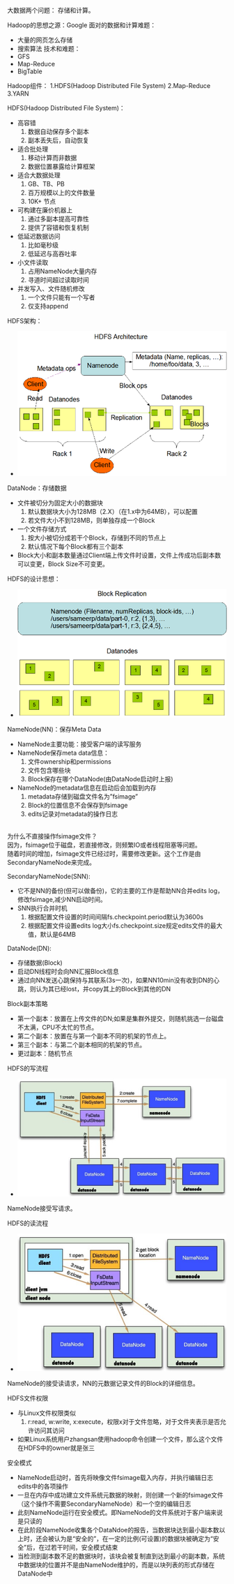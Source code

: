 大数据两个问题：
存储和计算。

Hadoop的思想之源：Google
面对的数据和计算难题：
- 大量的网页怎么存储
- 搜索算法
技术和难题：
- GFS
- Map-Reduce
- BigTable

Hadoop组件：
1.HDFS(Hadoop Distributed File System)
2.Map-Reduce
3.YARN

HDFS(Hadoop Distributed File System)：
- 高容错
  1. 数据自动保存多个副本
  2. 副本丢失后，自动恢复
- 适合批处理
  1. 移动计算而非数据
  2. 数据位置暴露给计算框架
- 适合大数据处理
  1. GB、TB、PB
  2. 百万规模以上的文件数量
  3. 10K+ 节点
- 可构建在廉价机器上
  1. 通过多副本提高可靠性
  2. 提供了容错和恢复机制
- 低延迟数据访问
  1. 比如毫秒级
  2. 低延迟与高吞吐率
- 小文件读取
  1. 占用NameNode大量内存
  2. 寻道时间超过读取时间
- 并发写入、文件随机修改
  1. 一个文件只能有一个写者
  2. 仅支持append

HDFS架构：<br>
- ![avatar](hdfsarchitecture.png)<br>

DataNode：存储数据
- 文件被切分为固定大小的数据块
  1. 默认数据块大小为128MB（2.X）（在1.x中为64MB），可以配置
  2. 若文件大小不到128MB，则单独存成一个Block
- 一个文件存储方式
  1. 按大小被切分成若干个Block，存储到不同的节点上
  2. 默认情况下每个Block都有三个副本
- Block大小和副本数量通过Client端上传文件时设置，文件上传成功后副本数可以变更，Block Size不可变更。

HDFS的设计思想：<br>
- ![avatar](hdfsblockreplication.png)<br>

NameNode(NN)：保存Meta Data
- NameNode主要功能：接受客户端的读写服务
- NameNode保存meta data信息：
  1. 文件ownership和permissions
  2. 文件包含哪些块
  3. Block保存在哪个DataNode(由DataNode启动时上报)
- NameNode的metadata信息在启动后会加载到内存
  1. metadata存储到磁盘文件名为”fsimage”
  2. Block的位置信息不会保存到fsimage
  3. edits记录对metadata的操作日志
  <br>
为什么不直接操作fsimage文件？<br>
因为，fsimage位于磁盘，若直接修改，则频繁IO或者线程阻塞等问题。<br>
随着时间的增加，fsimage文件已经过时，需要修改更新。这个工作是由SecondaryNameNode来完成。<br>

SecondaryNameNode(SNN):
- 它不是NN的备份(但可以做备份)，它的主要的工作是帮助NN合并edits log，修改fsimage,减少NN启动时间。
- SNN执行合并时机
  1. 根据配置文件设置的时间间隔fs.checkpoint.period默认为3600s
  2. 根据配置文件设置edits log大小fs.checkpoint.size规定edits文件的最大值，默认是64MB

DataNode(DN):
- 存储数据(Block)
- 启动DN线程时会向NN汇报Block信息
- 通过向NN发送心跳保持与其联系(3s一次)，如果NN10min没有收到DN的心跳，则认为其已经lost，并copy其上的Block到其他的DN

Block副本策略
- 第一个副本：放置在上传文件的DN;如果是集群外提交，则随机挑选一台磁盘不太满，CPU不太忙的节点。
- 第二个副本：放置在与第一个副本不同的机架的节点上。
- 第三个副本：与第二个副本相同的机架的节点。
- 更过副本：随机节点

HDFS的写流程
- ![avatar](hdfswrite.png)

NameNode接受写请求。<br>

HDFS的读流程
- ![avatar](hdfsread.png)

NameNode的接受读请求，NN的元数据记录文件的Block的详细信息。

HDFS文件权限
- 与Linux文件权限类似
  1. r:read, w:write, x:execute，权限x对于文件忽略，对于文件夹表示是否允许访问其访问
- 如果Linux系统用户zhangsan使用hadoop命令创建一个文件，那么这个文件在HDFS中的owner就是张三

安全模式
- NameNode启动时，首先将映像文件fsimage载入内存，并执行编辑日志edits中的各项操作
- 一旦在内存中成功建立文件系统元数据的映射，则创建一个新的fsimage文件（这个操作不需要SecondaryNameNode）和一个空的编辑日志
- 此刻NameNode运行在安全模式。即NameNode的文件系统对于客户端来说是只读的
- 在此阶段NameNode收集各个DataNdoe的报告，当数据块达到最小副本数以上时，还会被认为是“安全的”，在一定的比例(可设置)的数据块被确定为“安全”后，在过若干时间，安全模式结束
- 当检测到副本数不足的数据块时，该块会被复制直到达到最小的副本数，系统中数据块的位置并不是由NameNode维护的，而是以块列表的形式存储在DataNode中
